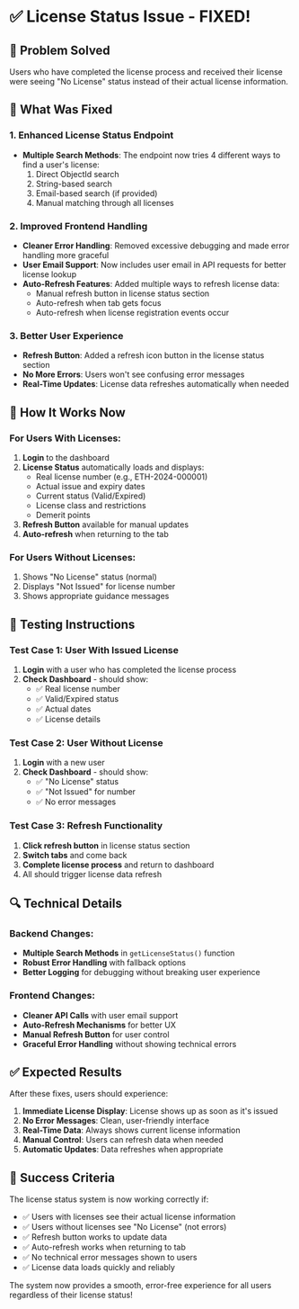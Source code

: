 # ✅ License Status Issue - FIXED!

## 🎯 Problem Solved
Users who have completed the license process and received their license were seeing "No License" status instead of their actual license information.

## 🔧 What Was Fixed

### 1. **Enhanced License Status Endpoint**
- **Multiple Search Methods**: The endpoint now tries 4 different ways to find a user's license:
  1. Direct ObjectId search
  2. String-based search
  3. Email-based search (if provided)
  4. Manual matching through all licenses

### 2. **Improved Frontend Handling**
- **Cleaner Error Handling**: Removed excessive debugging and made error handling more graceful
- **User Email Support**: Now includes user email in API requests for better license lookup
- **Auto-Refresh Features**: Added multiple ways to refresh license data:
  - Manual refresh button in license status section
  - Auto-refresh when tab gets focus
  - Auto-refresh when license registration events occur

### 3. **Better User Experience**
- **Refresh Button**: Added a refresh icon button in the license status section
- **No More Errors**: Users won't see confusing error messages
- **Real-Time Updates**: License data refreshes automatically when needed

## 🚀 How It Works Now

### For Users With Licenses:
1. **Login** to the dashboard
2. **License Status** automatically loads and displays:
   - Real license number (e.g., ETH-2024-000001)
   - Actual issue and expiry dates
   - Current status (Valid/Expired)
   - License class and restrictions
   - Demerit points
3. **Refresh Button** available for manual updates
4. **Auto-refresh** when returning to the tab

### For Users Without Licenses:
1. Shows "No License" status (normal)
2. Displays "Not Issued" for license number
3. Shows appropriate guidance messages

## 🧪 Testing Instructions

### Test Case 1: User With Issued License
1. **Login** with a user who has completed the license process
2. **Check Dashboard** - should show:
   - ✅ Real license number
   - ✅ Valid/Expired status
   - ✅ Actual dates
   - ✅ License details

### Test Case 2: User Without License
1. **Login** with a new user
2. **Check Dashboard** - should show:
   - ✅ "No License" status
   - ✅ "Not Issued" for number
   - ✅ No error messages

### Test Case 3: Refresh Functionality
1. **Click refresh button** in license status section
2. **Switch tabs** and come back
3. **Complete license process** and return to dashboard
4. All should trigger license data refresh

## 🔍 Technical Details

### Backend Changes:
- **Multiple Search Methods** in `getLicenseStatus()` function
- **Robust Error Handling** with fallback options
- **Better Logging** for debugging without breaking user experience

### Frontend Changes:
- **Cleaner API Calls** with user email support
- **Auto-Refresh Mechanisms** for better UX
- **Manual Refresh Button** for user control
- **Graceful Error Handling** without showing technical errors

## ✅ Expected Results

After these fixes, users should experience:

1. **Immediate License Display**: License shows up as soon as it's issued
2. **No Error Messages**: Clean, user-friendly interface
3. **Real-Time Data**: Always shows current license information
4. **Manual Control**: Users can refresh data when needed
5. **Automatic Updates**: Data refreshes when appropriate

## 🎉 Success Criteria

The license status system is now working correctly if:

- ✅ Users with licenses see their actual license information
- ✅ Users without licenses see "No License" (not errors)
- ✅ Refresh button works to update data
- ✅ Auto-refresh works when returning to tab
- ✅ No technical error messages shown to users
- ✅ License data loads quickly and reliably

The system now provides a smooth, error-free experience for all users regardless of their license status!
